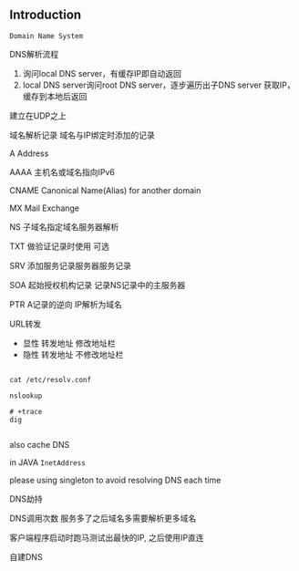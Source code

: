 ## Introduction


`Domain Name System`



DNS解析流程

1. 询问local DNS server，有缓存IP即自动返回
2. local DNS server询问root DNS server，逐步遍历出子DNS server 获取IP，缓存到本地后返回



建立在UDP之上


域名解析记录
域名与IP绑定时添加的记录

A
Address

AAAA
主机名或域名指向IPv6


CNAME
Canonical Name(Alias) for another domain

MX
Mail Exchange

NS
子域名指定域名服务器解析

TXT
做验证记录时使用 可选

SRV
添加服务记录服务器服务记录

SOA
起始授权机构记录 记录NS记录中的主服务器

PTR
A记录的逆向 IP解析为域名

URL转发
* 显性 转发地址 修改地址栏
* 隐性 转发地址 不修改地址栏

```shell

cat /etc/resolv.conf

nslookup

# +trace
dig


```

also cache DNS

in JAVA
`InetAddress`

please using singleton to avoid resolving DNS each time





DNS劫持

DNS调用次数 服务多了之后域名多需要解析更多域名

客户端程序启动时跑马测试出最快的IP, 之后使用IP直连

自建DNS
